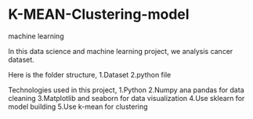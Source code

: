 # K-MEAN-Clustering-model
machine learning

In this data science and machine learning project, we analysis cancer dataset.

Here is the folder structure,
1.Dataset
2.python file

Technologies used in this project,
1.Python
2.Numpy ana pandas for data cleaning
3.Matplotlib and seaborn for data visualization
4.Use sklearn for model building
5.Use k-mean for clustering
